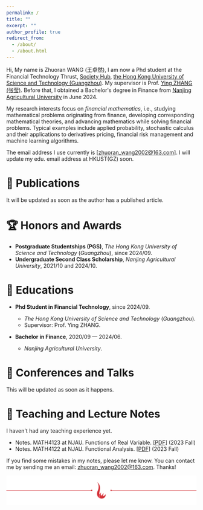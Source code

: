 ```yaml
---
permalink: /
title: ""
excerpt: ""
author_profile: true
redirect_from: 
  - /about/
  - /about.html
---
```


Hi, My name is Zhuoran WANG (王卓然), I am now a Phd student at the Financial Technology Thrust, [Society Hub](https://soch.hkust-gz.edu.cn/), [the Hong Kong University of Science and Technology (Guangzhou)](https://www.hkust-gz.edu.cn/). My supervisor is Prof. [Ying ZHANG (张莹)](https://sites.google.com/view/ying-zhang/home?authuser=0). Before that, I obtained a Bachelor's degree in Finance from [Nanjing Agricultural University](https://www.njau.edu.cn/) in June 2024.

My research interests focus on *financial mathematics*, i.e., studying mathematical problems originating from finance, developing corresponding mathematical theories, and advancing mathematics while solving financial problems. Typical examples include applied probability, stochastic calculus and their applications to derivatives pricing, financial risk management and machine learning algorithms.

The email address I use currently is [zhuoran_wang2002@163.com]. I will update my edu. email address at HKUST(GZ) soon.

# 📝 Publications 
It will be updated as soon as the author has a published article.

# 🏆 Honors and Awards
+ **Postgraduate Studentships (PGS)**, *The Hong Kong University of Science and Technology* (*Guangzhou*), since 2024/09.
+ **Undergraduate Second Class Scholarship**, *Nanjing Agricultural University*, 2021/10 and 2024/10.

# 📖 Educations
+ **Phd Student in Financial Technology**, since 2024/09.
  + *The Hong Kong University of Science and Technology* (*Guangzhou*).
  + Supervisor: Prof. Ying ZHANG.

+ **Bachelor in Finance**, 2020/09 — 2024/06.
  + *Nanjing Agricultural University*.

# 🏫 Conferences and Talks
This will be updated as soon as it happens.

# 📘 Teaching and Lecture Notes
I haven't had any teaching experience yet.
+ Notes. MATH4123 at NJAU. Functions of Real Variable. [[PDF]](../Lecture/reala.pdf) (2023 Fall)
+ Notes. MATH4122 at NJAU. Functional Analysis. [[PDF]](../Lecture/fun.pdf) (2023 Fall)

If you find some mistakes in my notes, please let me know. You can contact me by sending me an email: zhuoran_wang2002@163.com. Thanks!

![HKUSTGZ](../images/hn.png)
